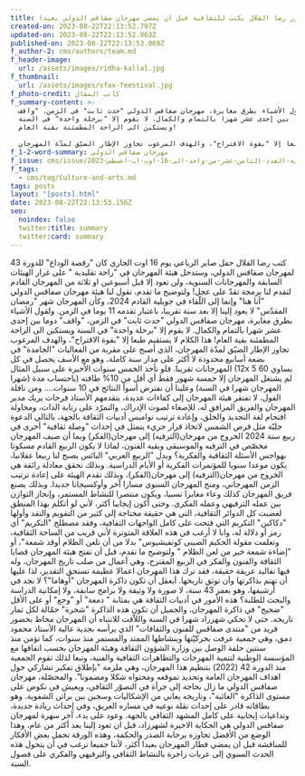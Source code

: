 ```yaml
---
title: الدكتور رضا القلال يكنب للثقافية قيل ان يمضي مهرجان صقاقس الدولي بعيدا ....
created-on: 2023-08-22T22:13:52.797Z
updated-on: 2023-08-22T22:13:52.963Z
published-on: 2023-08-22T22:13:53.069Z
f_author-2: cms/authors/team.md
f_header-image:
  url: /assets/images/ridha-kallal.jpg
f_thumbnail:
  url: /assets/images/sfax-feestival.jpg
f_photo-credit: كاتب المقال
f_summary-content: >-
  ولقول الأشياء بطرق مغايرة، مهرجان صفاقس الدولي "حدث ثابت" في الزمن، "واقف"
  دوما بين إحدى عشر شهرا بالتمام والكمال. لا يقوم إلا "برحلة واحدة" في السنة
  ويستكين الى الراحة المطمئنة بقية العام!

  هذا الكلام لا يستقيم طبعا إلا "بقوة الاقتراح"، والهدف المرغوب تجاوز الإطار الضيّق لمدّة المهرجان، 
f_1-2-word-summary: مهرجان صفاقس الدولي
f_issue: cms/issue/مجلة-الثقافية-التونسية-العدد-الثامن-عشر-من-واحد-الى-16-اوت-اب-اغسطس-2023.md
f_tags:
  - cms/tag/Culture-and-arts.md
tags: posts
layout: "[posts].html"
date: 2023-08-22T22:13:53.156Z
seo:
  noindex: false
  twitter:title: summary
  twitter:card: summary
---
```

كتب رضا القلال حفل صابر الرباعي يوم 16 اوت الجاري كان "رقصة الوداع" للدورة 43 لمهرجان صفاقس الدولي، وستدخل هيئة المهرجان في "راحة تقليدية " على غرار الهيئات السابقة والمهرجانات السنوية، ولن تعود إلا قبل أسبوعين او ثلاثة من المهرجان القادم لتقدم لنا برمجة تقدّ على عجل! ولتوضيح ما تقدم،  تقول لنا هيئة مهرجان صفاقس الدولي "أنا هنا" وإنما إلى اللّقاء في جويلية القادم 2024، وكأن المهرجان شهر "رمضان المقدّس" لا يعود إلينا إلا بعد سنة تقريبا، باعتبار تقدمه 11 يوما في الزمن. ولقول الأشياء بطرق مغايرة، مهرجان صفاقس الدولي "حدث ثابت" في الزمن، "واقف" دوما بين إحدى عشر شهرا بالتمام والكمال. لا يقوم إلا "برحلة واحدة" في السنة ويستكين الى الراحة المطمئنة بقية العام! هذا الكلام لا يستقيم طبعا إلا "بقوة الاقتراح"، والهدف المرغوب تجاوز الإطار الضيّق لمدّة المهرجان، الذي أصبح على مقربة من الفعاليات "الجامدة" في بضعة أسابيع محدودة لا أكثر على مدار سنة كاملة، وهو مع الأسف يحصل في كل المهرجانات تقريبا. فلو نأخذ الخمس سنوات الأخيرة على سبيل المثال (12x 5 يساوي 60 شهرا) لم يشتغل المهرجان إلا خمسة شهور فقط أي أقل من 10% طاقته (باحتساب مدة المهرجان شهرا في السنة) وعلينا أن نفترض أسوأ النتائج في 10 سنوات.... ومن نافلة القول،  لا تفتقر هيئة المهرجان إلى كفاءات عديدة، يتقدمهم الأستاذ فرحات بريك مدير المهرجان والفريق المرافق له، للإصغاء لصوت الإدراك، والتمرّد على رتابة الذات، ومحاولة اقتحام لغة التجديد والخلق، وإعادة ترتيب نواميس أدبيات الثقافة بالجهة، بالتالي الدعوة جليّة مثل قرص الشمس لاتخاذ قرار جريء يتمثل في إحداث "وصلة ثقافية" أخرى في ربيع سنة 2024 الخروج من مهرجان(الترفيه) إلى مهرجان(الفكر) وبما أن صيف المهرجان مخصّص في الترفيه والموسيقى وبقية الفنون، لماذا لا يكون الربيع القادم مسكونا بهواجس الأسئلة الثقافية والفكرية؟ وبدل "الربيع العربي" البائس يصبح لنا ربيعا عقلانيا، يكون موعدا سنويا للمؤتمرات الفكرية أو الأيام الدراسية. وبذلك نحقق معادلة رائقة هي الخروج من مهرجان(الترفيه) إلى مهرجان(الفكر)، وبذلك تقدم الهيئة على إعادة ترتيب الزمن المهرجاني، ومنح المهرجان السنوي مسارا آخر وأوكسيجانا جديدا. وبذلك يصنع  فريق المهرجان كذلك وعاء مغايرا نسبيا، ويكون منتصرا للنشاط المستمر، وإنجاز التوازن بين عمله الترفيهي وعمله الفكري. وحتى أكون إيجابيا أكثر، لأني لو أتكلم بهذا المنطق لغضبت كل الدوائر الثقافية،   التي هي حقيقة محتاجة إلى كثير من التقويم والنقد وأولها "دكاكين" التكريم التي فتحت على كامل الواجهات الثقافية، وفقد مصطلح "التكريم"  أي رمز أو دلالة له، وانا لا أرغب في هذه العلاقة المتوترة لأني قريب من الساحة الثقافية،  وتعلمت مقولة الحكيم  الصينى  كونفيشيوس" بدلا من أن تلعن الظلام أوقد شمعة"، أو "إضاءة شمعة خير من لعن الظلام " ولتوضيح ما تقدم،  قبل أن تفتح هيئة المهرجان قضايا الثقافة والفنون والفكر في الربيع المقترح، وهي أعمال من صلب تاريخ المهرجان، وله فيها تقاليد عريقة حقيقة، فقد ترك هذا المهرجان اعمالا عظيمة تستحق التقدير، لذا عليها أن تهتم بذاكرتها وأن توثق تاريخها. أيعقل أن تكون ذاكرة المهرجان "أوهاما"؟ لا نجد في أرشيفها، وهو بعمر 43 سنة، لا صورة ولا وثيقة ولا برامج سابقة، ولا إمكانية الدراسة والبحث للطلبة؟ هذه الأمور في أدبيات الثقافة هي بمثابة " دمعة" أو "وجع" أو على الأقل "ضجيج" في ذاكرة المهرجان، والجميل أن تكون هذه الذاكرة "شجرة" حمّالة لكل ثمار تاريخه. حتى لا تحكي شهرزاد شهرا في السنة واللاّفت للانتباه أن المهرجان محاط بحضور فريد من "منتدى صفاقس للفنون والثقافات" الذي يرأسه بجدية عالية الأستاذ محمود دمق، وهي جمعية عرفت بحركيّتها وبنشاطها الممتد والمستمر منذ سنوات، كما تؤمن منذ سنتين حلقة الوصل بين وزارة الشؤون الثقافة وهيئة المهرجان بحسب اتفاقها مع المؤسسة الوطنية لتنمية المهرجات والتظاهرات الثقافية والفنية، وتبعا لذلك تقوم الجمعية منذ الدورة 42 (2022) بتنظيم هذا المهرجان، وهي ملزمة "بإطلاق تفكير تشاركي حول اهداف المهرجان العامة وتحديد تموقعه ومحتواه شكلا ومضمونا". والمحصّلة، مهرجان صفاقس الدولي ما زال بحاجة إلى جرأة في التصوّر الثقافي، ويعيش في نكوص على مستوى الذاكرة "الغائبة"، وتاريخه يعاني من الإشكاليات وسجين بين براثن الشفوية. وهو بطاقاته قادر على إحداث نقلة نوعيه في مساره العريق، وفي إحداث ريادة جديدة، وتداعيات إيجابية على كامل المشهد الثقافي بالجهة. وعود على بدء، آخر سهرة لمهرجان صفاقس الدولي هي الحكاية الاخيرة لشهرزاد، قبل ان تعود إلينا بعد أكثر من عام، وهذا الوضع من الأفضل تجاوزه برحابة الصدر والحكمة، وهذه الورقة تحمل بعض الأفكار للمناقشة قبل ان يمضي قطار المهرجان بعيدا أكثر، لأننا جميعا نرغب في أن يتحول هذه الحدث السنوي إلى عربات زاخرة بالنشاط الثقافي والترفيهي والفكري على فصول السنة.